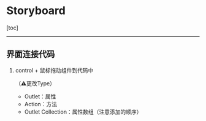 # Storyboard

[toc]

------

## 界面连接代码

1. control + 鼠标拖动组件到代码中

   （⚠️更改Type）

   - Outlet：属性
   - Action：方法
   - Outlet Collection：属性数组（注意添加的顺序）